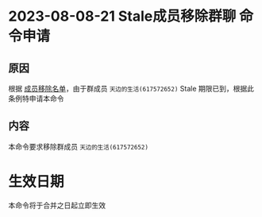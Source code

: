 # 2023-08-08-21 Stale成员移除群聊 命令申请

## 原因

根据 [成员移除名单](https://github.com/Codemao-Python-Rules-Commissions/policy-work-team/blob/main/Policy/%E6%88%90%E5%91%98%E7%A7%BB%E9%99%A4%E5%90%8D%E5%8D%95.md)，由于群成员 `天边的生活(617572652)` Stale 期限已到，根据此条例特申请本命令

## 内容

本命令要求移除群成员 `天边的生活(617572652)`

# 生效日期

本命令将于合并之日起立即生效
